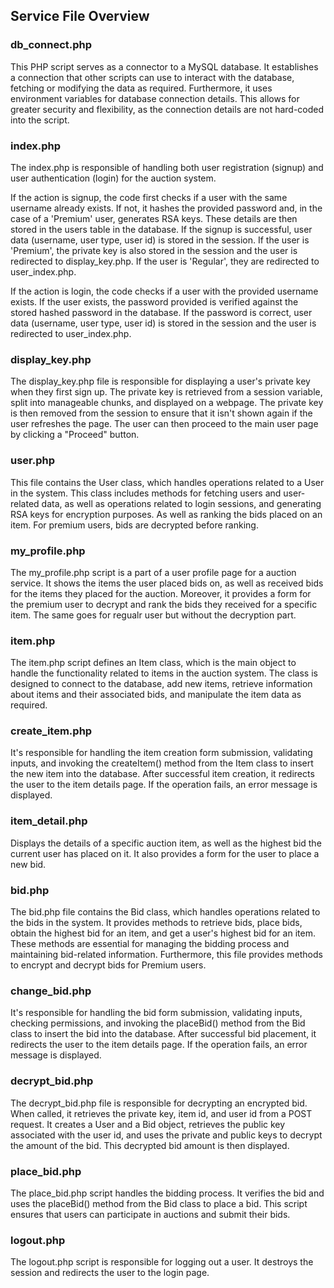 ## Service File Overview
### db_connect.php
This PHP script serves as a connector to a MySQL database. It establishes a connection that other scripts can use to interact with the database, fetching or modifying the data as required. Furthermore, it uses environment variables for database connection details. This allows for greater security and flexibility, as the connection details are not hard-coded into the script.

### index.php
The index.php is responsible of handling both user registration (signup) and user authentication (login) for the auction system.

If the action is signup, the code first checks if a user with the same username already exists. If not, it hashes the provided password and, in the case of a 'Premium' user, generates RSA keys. These details are then stored in the users table in the database. If the signup is successful, user data (username, user type, user id) is stored in the session. If the user is 'Premium', the private key is also stored in the session and the user is redirected to display_key.php. If the user is 'Regular', they are redirected to user_index.php.

If the action is login, the code checks if a user with the provided username exists. If the user exists, the password provided is verified against the stored hashed password in the database. If the password is correct, user data (username, user type, user id) is stored in the session and the user is redirected to user_index.php.

### display_key.php
The display_key.php file is responsible for displaying a user's private key when they first sign up. The private key is retrieved from a session variable, split into manageable chunks, and displayed on a webpage. The private key is then removed from the session to ensure that it isn't shown again if the user refreshes the page. The user can then proceed to the main user page by clicking a "Proceed" button.

### user.php
This file contains the User class, which handles operations related to a User in the system.  This class includes methods for fetching users and user-related data, as well as operations related to login sessions, and generating RSA keys for encryption purposes. As well as ranking the bids placed on an item. For premium users, bids are decrypted before ranking.

### my_profile.php
The my_profile.php script is a part of a user profile page for a auction service. It shows the items the user placed bids on, as well as received bids for the items they placed for the auction. Moreover, it provides a form for the premium user to decrypt and rank the bids they received for a specific item. The same goes for regualr user but without the decryption part.

### item.php
The item.php script defines an Item class, which is the main object to handle the functionality related to items in the auction system. The class is designed to connect to the database, add new items, retrieve information about items and their associated bids, and manipulate the item data as required.

### create_item.php
 It's responsible for handling the item creation form submission, validating inputs, and invoking the createItem() method from the Item class to insert the new item into the database. After successful item creation, it redirects the user to the item details page. If the operation fails, an error message is displayed. 

### item_detail.php
Displays the details of a specific auction item, as well as the highest bid the current user has placed on it. It also provides a form for the user to place a new bid.

### bid.php
The bid.php file contains the Bid class, which handles operations related to the bids in the system. It provides methods to retrieve bids, place bids, obtain the highest bid for an item, and get a user's highest bid for an item. These methods are essential for managing the bidding process and maintaining bid-related information. Furthermore, this file provides methods to encrypt and decrypt bids for Premium users.

### change_bid.php
It's responsible for handling the bid form submission, validating inputs, checking permissions, and invoking the placeBid() method from the Bid class to insert the bid into the database. After successful bid placement, it redirects the user to the item details page. If the operation fails, an error message is displayed.

### decrypt_bid.php
The decrypt_bid.php file is responsible for decrypting an encrypted bid. When called, it retrieves the private key, item id, and user id from a POST request. It creates a User and a Bid object, retrieves the public key associated with the user id, and uses the private and public keys to decrypt the amount of the bid. This decrypted bid amount is then displayed.

### place_bid.php
The place_bid.php script handles the bidding process. It verifies the bid and uses the placeBid() method from the Bid class to place a bid. This script ensures that users can participate in auctions and submit their bids.

### logout.php
The logout.php script is responsible for logging out a user. It destroys the session and redirects the user to the login page.